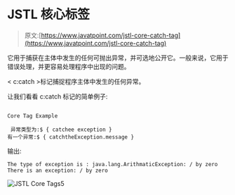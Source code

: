 # JSTL 核心<catch>标签</catch>

> 原文:[https://www.javatpoint.com/jstl-core-catch-tag](https://www.javatpoint.com/jstl-core-catch-tag)

它用于捕获在主体中发生的任何可抛出异常，并可选地公开它。一般来说，它用于错误处理，并更容易处理程序中出现的问题。

< c:catch >标记捕捉程序主体中发生的任何异常。

让我们看看 c:catch 标记的简单例子:

```

Core Tag Example

 异常类型为:$ { catchee exception }
有一个异常:$ { catchtheException.message } 

```

输出:

```
The type of exception is : java.lang.ArithmaticException: / by zero
There is an exception: / by zero

```

![JSTL Core Tags5](../Images/ac3359294081cecd2f9ec13ed862ba5b.png)